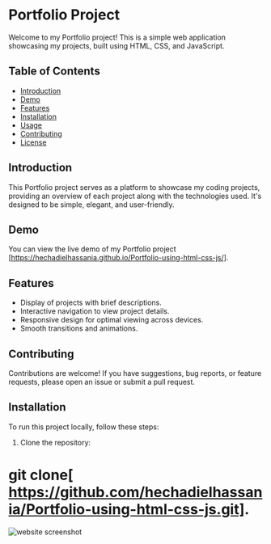 # Portfolio Project

Welcome to my Portfolio project! This is a simple web application showcasing my projects, built using HTML, CSS, and JavaScript.

## Table of Contents

- [Introduction](#introduction)
- [Demo](#demo)
- [Features](#features)
- [Installation](#installation)
- [Usage](#usage)
- [Contributing](#contributing)
- [License](#license)

## Introduction

This Portfolio project serves as a platform to showcase my coding projects, providing an overview of each project along with the technologies used. It's designed to be simple, elegant, and user-friendly.

## Demo

You can view the live demo of my Portfolio project [https://hechadielhassania.github.io/Portfolio-using-html-css-js/].

## Features

- Display of projects with brief descriptions.
- Interactive navigation to view project details.
- Responsive design for optimal viewing across devices.
- Smooth transitions and animations.

## Contributing
Contributions are welcome! If you have suggestions, bug reports, or feature requests, please open an issue or submit a pull request.

## Installation

To run this project locally, follow these steps:

1. Clone the repository:

<!-- ```bash -->
# git clone[ https://github.com/hechadielhassania/Portfolio-using-html-css-js.git].



![website screenshot](/web-img.png)
